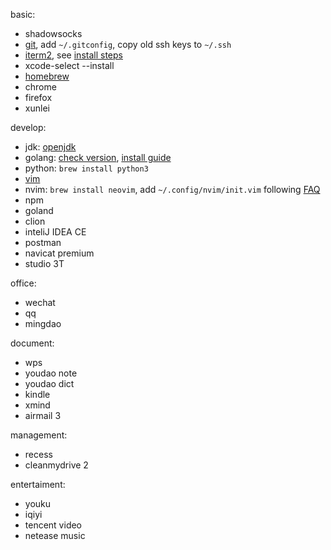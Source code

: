 
basic:
- shadowsocks
- [git](https://git-scm.com/download/mac), add `~/.gitconfig`, copy old ssh keys to `~/.ssh`
- [iterm2](https://www.iterm2.com/downloads.html), see [install steps](vim/vim-install.md) 
- xcode-select --install
- [homebrew](https://docs.brew.sh/Installation)
- chrome
- firefox
- xunlei

develop:
- jdk: [openjdk](https://jdk.java.net/) 
- golang: [check version](https://github.com/golang/go/releases), [install guide](https://github.com/wongoo/doc/blob/master/lang/go/go-install.md)
- python: `brew install python3`
- [vim](vim/)
- nvim: `brew install neovim`, add `~/.config/nvim/init.vim` following [FAQ](https://github.com/neovim/neovim/wiki/FAQ)
- npm
- goland
- clion
- inteliJ IDEA CE
- postman
- navicat premium
- studio 3T

office:
- wechat
- qq
- mingdao

document:
- wps
- youdao note
- youdao dict
- kindle
- xmind
- airmail 3

management:
- recess
- cleanmydrive 2

entertaiment:
- youku
- iqiyi
- tencent video
- netease music




